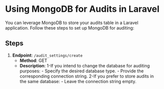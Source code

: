 
# Using MongoDB for Audits in Laravel

You can leverage MongoDB to store your audits table in a Laravel application. Follow these steps to set up MongoDB for auditing:

## Steps

1. **Endpoint**: `/audit_settings/create`
    - **Method**: GET
    - **Description**:  1-If you intend to change the database for auditing purposes:
                            - Specify the desired database type.
                            - Provide the corresponding connection string.
                        2-If you prefer to store audits in the same database:
                            - Leave the connection string empty.
